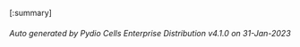 






[:summary]

###### Auto generated by Pydio Cells Enterprise Distribution v4.1.0 on 31-Jan-2023
